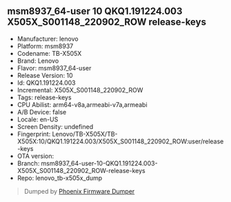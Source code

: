 ## msm8937_64-user 10 QKQ1.191224.003 X505X_S001148_220902_ROW release-keys
- Manufacturer: lenovo
- Platform: msm8937
- Codename: TB-X505X
- Brand: Lenovo
- Flavor: msm8937_64-user
- Release Version: 10
- Id: QKQ1.191224.003
- Incremental: X505X_S001148_220902_ROW
- Tags: release-keys
- CPU Abilist: arm64-v8a,armeabi-v7a,armeabi
- A/B Device: false
- Locale: en-US
- Screen Density: undefined
- Fingerprint: Lenovo/TB-X505X/TB-X505X:10/QKQ1.191224.003/X505X_S001148_220902_ROW:user/release-keys
- OTA version: 
- Branch: msm8937_64-user-10-QKQ1.191224.003-X505X_S001148_220902_ROW-release-keys
- Repo: lenovo_tb-x505x_dump


>Dumped by [Phoenix Firmware Dumper](https://github.com/DroidDumps/phoenix_firmware_dumper)
